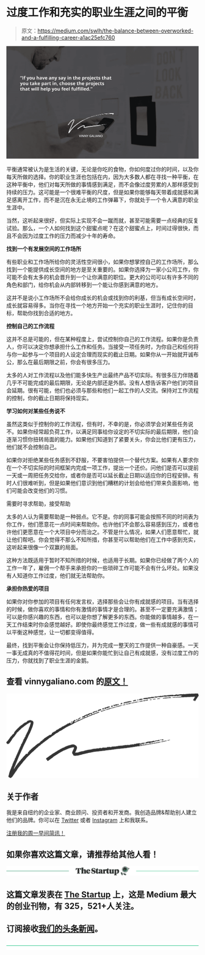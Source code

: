 # 过度工作和充实的职业生涯之间的平衡

> 原文：<https://medium.com/swlh/the-balance-between-overworked-and-a-fulfilling-career-a1ac25efc760>

![](img/cf1551571b6a1daeef54b661f18dc5e2.png)

平衡通常被认为是生活的关键，无论是你吃的食物，你如何度过你的时间，以及你每天所做的选择。你的职业生涯也包括在内，因为大多数人都在寻找一种平衡，在这种平衡中，他们对每天所做的事情感到满足，而不会像过度劳累的人那样感受到持续的压力。这可能是一个很难平衡的尺度，但是如果你能够每天带着成就感和满足感离开工作，而不是沉在永无止境的工作弹幕下，你就处于一个令人满意的职业生涯中。

当然，这听起来很好，但实际上实现不会一蹴而就，甚至可能需要一点经典的反复试验。那么，一个人如何找到这个甜蜜点呢？在这个甜蜜点上，时间过得很快，而且不会因为过度工作的压力而减少十年的寿命。

**找到一个有发展空间的工作场所**

有些职业和工作场所给你的灵活性空间很小，如果你想掌控自己的工作场所，那么找到一个能提供成长空间的地方是至关重要的。如果你选择为一家小公司工作，你可能不会有太多的机会晋升到一个让你满意的职位。更大的公司可以有许多不同的角色和部门，给你机会从内部转移到一个能让你感到满意的地方。

这并不是说小工作场所不会给你成长的机会或找到你的利基，但当有成长空间时，成长就容易得多。当你在寻找一个地方开始一个充实的职业生涯时，记住你的目标，帮助你找到合适的地方。

**控制自己的工作流程**

这并不总是可能的，但在某种程度上，尝试控制你自己的工作流程。如果你是负责人，你可以决定你想承担什么工作和任务。当接受一项任务时，为你自己和任何将与你一起参与一个项目的人设定合理而现实的截止日期。如果你从一开始就开诚布公，那么在最后期限之前，你会有很多压力。

太多的人对工作流程以及他们能多快生产出最终产品不切实际。有很多压力伴随着几乎不可能完成的最后期限，无论是内部还是外部。没有人想告诉客户他们的项目会延期。很有可能，他们也必须与那些和他们一起工作的人交流。保持对工作流程的控制，你的截止日期将保持现实。

**学习如何对某些任务说不**

虽然这类似于控制你的工作流程，但有时，不幸的是，你必须学会对某些任务说不。如果你经常超负荷工作，以满足同事给你设定的不切实际的最后期限，他们会逐渐习惯你扭转局面的能力。如果他们知道到了紧要关头，你会比他们更有压力，他们就不会控制自己。

如果你对拒绝某些任务感到不舒服，不要害怕提供一个替代方案。如果有人要求你在一个不切实际的时间框架内完成一项工作，提出一个还价。问他们是否可以提前一天或一周把任务交给你，或者你是否可以延长截止日期以适应你的日程安排。有时人们很难听到，但是如果他们意识到他们糟糕的计划会给他们带来负面影响，他们可能会改变他们的习惯。

需要时寻求帮助，接受帮助

太多的人认为需要帮助是一种弱点。它不是。你的同事可能会按照不同的时间表为你工作，他们愿意花一点时间来帮助你。也许他们不会那么容易感到压力，或者也许他们更愿意在一个大项目中分而治之。不管是什么情况，如果人们愿意帮忙，就让他们帮吧。你会觉得不那么不知所措，你甚至可以帮助他们在工作中感到充实，这听起来很像一个双赢的局面。

这种方法既适用于暂时不知所措的时候，也适用于长期。如果你已经做了两个人的工作一年了，雇佣一个帮手来承担你的一些琐碎工作可能不会有什么坏处。如果没有人知道你工作过度，他们就无法帮助你。

**承担你热爱的项目**

如果你对你参加的项目有任何发言权，选择那些会让你有成就感的项目。当有选择的时候，做你喜欢的事情和你有激情的事情才是合理的。甚至不一定要充满激情；可以是你感兴趣的东西，也可以是你想了解更多的东西。你能做的事情越多，在一天工作结束时你会感觉越好。即使你最终感觉工作过度，做一些有成就感的事情可以平衡这种感觉，让一切都变得值得。

最终，找到平衡会让你保持低压力，并为完成一整天的工作提供一种自豪感。一天一事无成真的不值得花时间，但是如果你能忙到让自己有成就感，没有过度工作的压力，你就找到了职业生涯的金鹅。

## 查看 vinnygaliano.com 的[原文！](http://vinnygaliano.com/blog/the-balance-between-overworked-and-a-fulfilling-career)

![](img/385caab865cb5b0f5a9baf8cea00782e.png)

## 关于作者

我是来自纽约的企业家、商业顾问、投资者和开发商。我创造品牌&帮助别人建立他们的品牌。你可以在 [Twitter](http://twitter.com/vinnygaliano) 或者 [Instagram](http://instagram.com/vinnygaliano) 上和我联系。

[注册我的周一早间简讯！](http://vinnygaliano.com)

## 如果你喜欢这篇文章，请推荐给其他人看！

[![](img/308a8d84fb9b2fab43d66c117fcc4bb4.png)](https://medium.com/swlh)

## 这篇文章发表在 [The Startup](https://medium.com/swlh) 上，这是 Medium 最大的创业刊物，有 325，521+人关注。

## 订阅接收[我们的头条新闻](http://growthsupply.com/the-startup-newsletter/)。

[![](img/b0164736ea17a63403e660de5dedf91a.png)](https://medium.com/swlh)